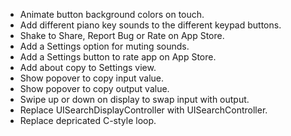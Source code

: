 - Animate button background colors on touch.
- Add different piano key sounds to the different keypad buttons.
- Shake to Share, Report Bug or Rate on App Store.
- Add a Settings option for muting sounds.
- Add a Settings button to rate app on App Store.
- Add about copy to Settings view.
- Show popover to copy input value.
- Show popover to copy output value.
- Swipe up or down on display to swap input with output.
- Replace UISearchDisplayController with UISearchController.
- Replace depricated C-style loop.
